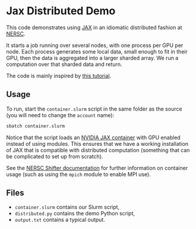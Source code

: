 # Jax Distributed Demo

This code demonstrates using [JAX](https://jax.readthedocs.io/en/latest/index.html) in an idiomatic distributed fashion at [NERSC](https://docs.nersc.gov/).

It starts a job running over several nodes, with one process per GPU per node.
Each process generates some local data, small enough to fit in their GPU, then the data is aggregated into a larger sharded array.
We run a computation over that sharded data and return.

The code is mainly inspired by [this tutorial](https://github.com/ASKabalan/Jax-multihost/tree/main).

## Usage

To run, start the `container.slurm` script in the same folder as the source (you will need to change the `account` name):

```sh
sbatch container.slurm
```

Notice that the script loads an [NVIDIA JAX container](https://github.com/NVIDIA/JAX-Toolbox) with GPU enabled instead of using modules.
This ensures that we have a working installation of JAX that is compatible with distributed computation (something that can be complicated to set up from scratch).

See the [NERSC Shifter documentation](https://docs.nersc.gov/development/containers/shifter/how-to-use/#using-shifter-at-nersc) for further information on container usage (such as using the `mpich` module to enable MPI use).

## Files

* `container.slurm` contains our Slurm script,
* `distributed.py` contains the demo Python script,
* `output.txt` contains a typical output.
